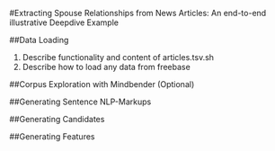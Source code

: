 #Extracting Spouse Relationships from News Articles: An end-to-end illustrative Deepdive Example


##Data Loading

1. Describe functionality and content of articles.tsv.sh 
2. Describe how to load any data from freebase

##Corpus Exploration with Mindbender (Optional)

##Generating Sentence NLP-Markups

##Generating Candidates

##Generating Features


